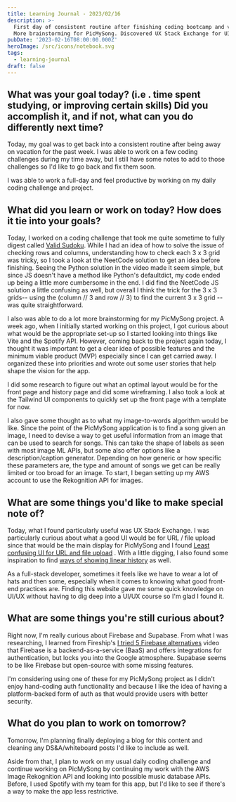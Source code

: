 ```yaml
---
title: Learning Journal - 2023/02/16
description: >-
  First day of consistent routine after finishing coding bootcamp and vacation.
  More brainstorming for PicMySong. Discovered UX Stack Exchange for UI/UX help.
pubDate: '2023-02-16T08:00:00.000Z'
heroImage: /src/icons/notebook.svg
tags:
  - learning-journal
draft: false
---
```


## What was your goal today? (i.e . time spent studying, or improving certain skills) Did you accomplish it, and if not, what can you do differently next time?

Today, my goal was to get back into a consistent routine after being away on vacation for the past week. I was able to work on a few coding challenges during my time away, but I still have some notes to add to those challenges so I'd like to go back and fix them soon.

I was able to work a full-day and feel productive by working on my daily coding challenge and project.

## What did you learn or work on today? How does it tie into your goals?

Today, I worked on a coding challenge that took me quite sometime to fully digest called [Valid Sudoku](https://leetcode.com/problems/valid-sudoku/).  While I had an idea of how to solve the issue of checking rows and columns, understanding how to check each 3 x 3 grid was tricky, so I took a look at the NeetCode solution to get an idea before finishing. Seeing the Python solution in the video made it seem simple, but since JS doesn't have a method like Python's defaultdict, my code ended up being a little more cumbersome in the end. I did find the NeetCode JS solution a little confusing as well, but overall I think the trick for the 3 x 3 grids-- using the (column // 3 and row // 3) to find the current 3 x 3 grid -- was quite straightforward.

I also was able to do a lot more brainstorming for my PicMySong project. A week ago, when I initially started working on this project, I got curious about what would be the appropriate set-up so I started looking into things like Vite and the Spotify API. However, coming back to the project again today, I thought it was important to get a clear idea of possible features and the minimum viable product (MVP) especially since I can get carried away. I organized these into priorities and wrote out some user stories that help shape the vision for the app.

I did some research to figure out what an optimal layout would be for the front page and history page and did some wireframing. I also took a look at the Tailwind UI components to quickly set up the front page with a template for now.

I also gave some thought as to what my image-to-words algorithm would be like. Since the point of the PicMySong application is to find a song given an image, I need to devise a way to get useful information from an image that can be used to search for songs. This can take the shape of labels as seen with most image ML APIs, but some also offer options like a description/caption generator. Depending on how generic or how specific these parameters are, the type and amount of songs we get can be really limited or too broad for an image.
To start, I began setting up my AWS account to use the Rekognition API for images.

## What are some things you'd like to make special note of?

Today, what I found particularly useful was UX Stack Exchange. I was particularly curious about what a good UI would be for URL / file upload since that would be the main display for PicMySong and I found [Least confusing UI for URL and file upload](https://ux.stackexchange.com/questions/21930/whats-the-least-confusing-ui-for-offering-to-either-enter-a-url-or-upload-a-fil) . With a little digging, I also found some inspiration to find [ways of showing linear history](https://ux.stackexchange.com/questions/96302/ways-of-showing-linear-history) as well.

As a full-stack developer, sometimes it feels like we have to wear a lot of hats and then some, especially when it comes to knowing what good front-end practices are. Finding this website gave me some quick knowledge on UI/UX without having to dig deep into a UI/UX course so I'm glad I found it.

## What are some things you're still curious about?

Right now, I'm really curious about Firebase and Supabase. From what I was researching, I learned from Fireship's [I tried 5 Firebase alternatives](https://youtu.be/SXmYUalHyYk) video that Firebase is a backend-as-a-service (BaaS) and offers integrations for authentication, but locks you into the Google atmosphere. Supabase seems to be like Firebase but open-source with some missing features.

I'm considering using one of these for my PicMySong project as I didn't enjoy hand-coding auth functionality and because I like the idea of having a platform-backed form of auth as that would provide users with better security.

## What do you plan to work on tomorrow?

Tomorrow, I'm planning finally deploying a blog for this content and cleaning any DS\&A/whiteboard posts I'd like to include as well.

Aside from that, I plan to work on my usual daily coding challenge and continue working on PicMySong by continuing my work with the AWS Image Rekognition API and looking into possible music database APIs. Before, I used Spotify with my team for this app, but I'd like to see if there's a way to make the app less restrictive.

